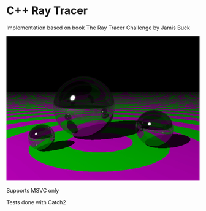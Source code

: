 # C++ Ray Tracer

Implementation based on book The Ray Tracer Challenge by Jamis Buck

![Rendered image](image.jpg)

Supports MSVC only

Tests done with Catch2